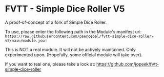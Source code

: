 # FVTT - Simple Dice Roller V5

A proof-of-concept of a fork of Simple Dice Roller.

To use, please enter the following path in the Module's manifest url: `https://raw.githubusercontent.com/paercebal/fvtt-simple-dice-roller-v5/main/module.json`

This is NOT a real module. It will not be actively maintained. Only experimented upon. (Hopefully, some official module will take over).

If you want to real one, please take a look at: https://github.com/jopeek/fvtt-simple-dice-roller
